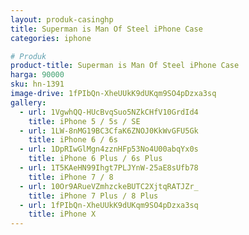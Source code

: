 ```yaml
---
layout: produk-casinghp
title: Superman is Man Of Steel iPhone Case
categories: iphone

# Produk
product-title: Superman is Man Of Steel iPhone Case
harga: 90000
sku: hn-1391
image-drive: 1fPIbQn-XheUUkK9dUKqm9SO4pDzxa3sq
gallery:
  - url: 1VgwhQQ-HUcBvqSuo5NZkCHfV10GrdId4
    title: iPhone 5 / 5s / SE
  - url: 1LW-8nMG19BC3CfaK6ZNOJ0KkWvGFU5Gk
    title: iPhone 6 / 6s
  - url: 1DpRIwGlMgn4zznHFp53No4U00abqYx0s
    title: iPhone 6 Plus / 6s Plus
  - url: 1T5KAeHN99Ihgt7PLJYnW-25aE8sUfb78
    title: iPhone 7 / 8
  - url: 10Or9ARueVZmhzckeBUTC2XjtqRATJZr_
    title: iPhone 7 Plus / 8 Plus
  - url: 1fPIbQn-XheUUkK9dUKqm9SO4pDzxa3sq
    title: iPhone X
---
```

